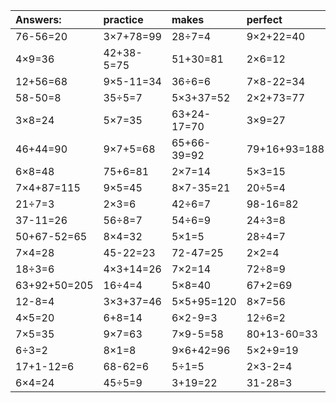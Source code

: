 | Answers: | practice | makes | perfect | ! |
| :--- | :--- | :--- | :--- | :--- |
| 76-56=20 | 3×7+78=99 | 28÷7=4 | 9×2+22=40 | 2×5=10 | 
| 4×9=36 | 42+38-5=75 | 51+30=81 | 2×6=12 | 3+94-26=71 | 
| 12+56=68 | 9×5-11=34 | 36÷6=6 | 7×8-22=34 | 8×8+8=72 | 
| 58-50=8 | 35÷5=7 | 5×3+37=52 | 2×2+73=77 | 16-8=8 | 
| 3×8=24 | 5×7=35 | 63+24-17=70 | 3×9=27 | 32÷8=4 | 
| 46+44=90 | 9×7+5=68 | 65+66-39=92 | 79+16+93=188 | 8×2+73=89 | 
| 6×8=48 | 75+6=81 | 2×7=14 | 5×3=15 | 7×5+33=68 | 
| 7×4+87=115 | 9×5=45 | 8×7-35=21 | 20÷5=4 | 60+72+63=195 | 
| 21÷7=3 | 2×3=6 | 42÷6=7 | 98-16=82 | 5+64=69 | 
| 37-11=26 | 56÷8=7 | 54÷6=9 | 24÷3=8 | 5×9=45 | 
| 50+67-52=65 | 8×4=32 | 5×1=5 | 28÷4=7 | 3×2+66=72 | 
| 7×4=28 | 45-22=23 | 72-47=25 | 2×2=4 | 68+1-57=12 | 
| 18÷3=6 | 4×3+14=26 | 7×2=14 | 72÷8=9 | 43-7=36 | 
| 63+92+50=205 | 16÷4=4 | 5×8=40 | 67+2=69 | 80-35=45 | 
| 12-8=4 | 3×3+37=46 | 5×5+95=120 | 8×7=56 | 5×4=20 | 
| 4×5=20 | 6+8=14 | 6×2-9=3 | 12÷6=2 | 3×9-22=5 | 
| 7×5=35 | 9×7=63 | 7×9-5=58 | 80+13-60=33 | 90+74-58=106 | 
| 6÷3=2 | 8×1=8 | 9×6+42=96 | 5×2+9=19 | 9×9=81 | 
| 17+1-12=6 | 68-62=6 | 5÷1=5 | 2×3-2=4 | 14÷7=2 | 
| 6×4=24 | 45÷5=9 | 3+19=22 | 31-28=3 | 8×6=48 | 
